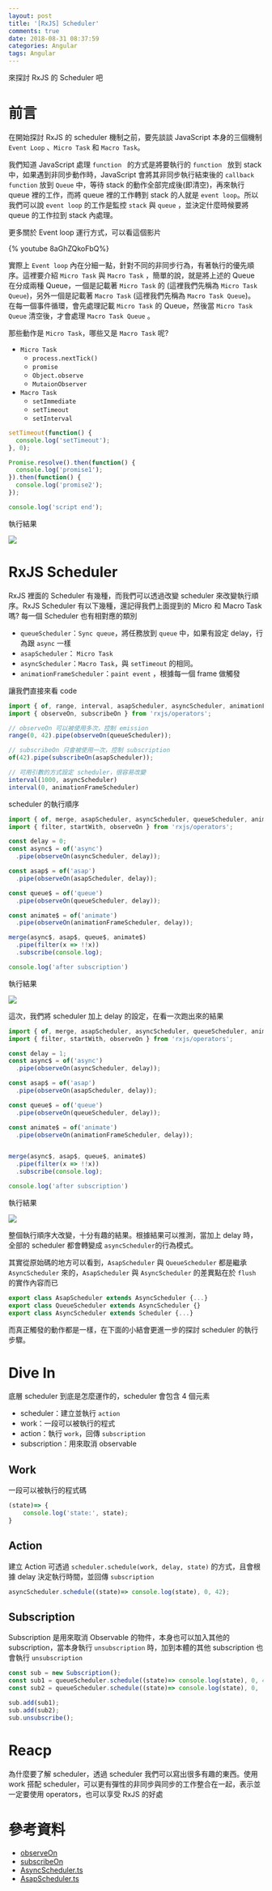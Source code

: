 ```yaml
---
layout: post
title: '[RxJS] Scheduler'
comments: true
date: 2018-08-31 08:37:59
categories: Angular
tags: Angular
---
```


來探討 RxJS 的 Scheduler 吧

<!-- more -->

# 前言

在開始探討 RxJS 的 scheduler 機制之前，要先談談 JavaScript 本身的三個機制 `Event Loop` 、`Micro Task` 和 `Macro Task`。

我們知道 JavaScript 處理 `function ` 的方式是將要執行的 `function ` 放到 stack 中，如果遇到非同步動作時，JavaScript 會將其非同步執行結束後的 `callback function` 放到 `Queue` 中，等待 stack 的動作全部完成後(即清空)，再來執行 queue 裡的工作，而將 queue 裡的工作轉到 stack 的人就是 `event loop`。所以我們可以說 `event loop` 的工作是監控 `stack` 與 `queue` ，並決定什麼時候要將 queue 的工作拉到 stack 內處理。

更多關於 Event loop 運行方式，可以看這個影片

{% youtube 8aGhZQkoFbQ%} 

實際上 `Event loop` 內在分細一點，針對不同的非同步行為，有著執行的優先順序。這裡要介紹 `Micro Task` 與 `Macro Task` ，簡單的說，就是將上述的 Queue 在分成兩種 Queue，一個是記載著 `Micro Task` 的 (這裡我們先稱為 `Micro Task Queue`)，另外一個是記載著 `Macro Task` (這裡我們先稱為 `Macro Task Queue`)。 在每一個事件循環，會先處理記載 `Micro Task` 的 Queue，然後當 `Micro Task Queue` 清空後，才會處理 `Macro Task Queue` 。

那些動作是 `Micro Task`，哪些又是 `Macro Task` 呢?

* `Micro Task`
  * `process.nextTick()`
  * `promise`
  * `Object.observe`
  * `MutaionObserver`
* `Macro Task`
  * `setImmediate`
  * `setTimeout`
  * `setInterval`

```typescript
setTimeout(function() {
  console.log('setTimeout');
}, 0);

Promise.resolve().then(function() {
  console.log('promise1');
}).then(function() {
  console.log('promise2');
});

console.log('script end');

```

執行結果

![](https://i.imgur.com/ydKKr52.png)



# RxJS Scheduler

RxJS 裡面的 Scheduler 有幾種，而我們可以透過改變 scheduler 來改變執行順序。RxJS Scheduler 有以下幾種，還記得我們上面提到的 Micro 和 Macro Task 嗎? 每一個 Scheduler 也有相對應的類別

* `queueScheduler`：`Sync queue`，將任務放到 `queue` 中，如果有設定 delay，行為跟 `async` 一樣
* `asapScheduler`： `Micro Task` 
* `asyncScheduler`：`Macro Task`，與 `setTimeout` 的相同。
* `animationFrameScheduler`：`paint event` ，根據每一個 frame 做觸發

讓我們直接來看 code 

```typescript
import { of, range, interval, asapScheduler, asyncScheduler, animationFrameScheduler, queueScheduler } from 'rxjs';
import { observeOn, subscribeOn } from 'rxjs/operators';

// observeOn 可以被使用多次，控制 emission
range(0, 42).pipe(observeOn(queueScheduler));

// subscribeOn 只會被使用一次，控制 subscription
of(42).pipe(subscribeOn(asapScheduler));

// 可用引數的方式設定 scheduler，很容易改變
interval(1000, asyncScheduler)
interval(0, animationFrameScheduler)

```

scheduler 的執行順序

```typescript
import { of, merge, asapScheduler, asyncScheduler, queueScheduler, animationFrameScheduler } from 'rxjs';
import { filter, startWith, observeOn } from 'rxjs/operators';

const delay = 0;
const async$ = of('async')
  .pipe(observeOn(asyncScheduler, delay));

const asap$ = of('asap')
  .pipe(observeOn(asapScheduler, delay));

const queue$ = of('queue')
  .pipe(observeOn(queueScheduler, delay));

const animate$ = of('animate')
  .pipe(observeOn(animationFrameScheduler, delay));

merge(async$, asap$, queue$, animate$)
  .pipe(filter(x => !!x))
  .subscribe(console.log);

console.log('after subscription')
```

執行結果

![](https://i.imgur.com/MF9RTd7.png)

這次，我們將 scheduler 加上 delay 的設定，在看一次跑出來的結果

```typescript
import { of, merge, asapScheduler, asyncScheduler, queueScheduler, animationFrameScheduler } from 'rxjs';
import { filter, startWith, observeOn } from 'rxjs/operators';

const delay = 1;
const async$ = of('async')
  .pipe(observeOn(asyncScheduler, delay));

const asap$ = of('asap')
  .pipe(observeOn(asapScheduler, delay));

const queue$ = of('queue')
  .pipe(observeOn(queueScheduler, delay));

const animate$ = of('animate')
  .pipe(observeOn(animationFrameScheduler, delay));


merge(async$, asap$, queue$, animate$)
  .pipe(filter(x => !!x))
  .subscribe(console.log);

console.log('after subscription')
```

執行結果

![](https://i.imgur.com/mPk6oXs.png)

整個執行順序大改變，十分有趣的結果。根據結果可以推測，當加上 delay 時，全部的 scheduler 都會轉變成 `asyncScheduler`的行為模式。

其實從原始碼的地方可以看到，`AsapScheduler` 與 `QueueScheduler` 都是繼承 `AsyncScheduler` 來的，`AsapScheduler` 與 `AsyncScheduler` 的差異點在於 `flush` 的實作內容而已

```typescript
export class AsapScheduler extends AsyncScheduler {...}
export class QueueScheduler extends AsyncScheduler {}
export class AsyncScheduler extends Scheduler {...}
```

而真正觸發的動作都是一樣，在下面的小結會更進一步的探討 scheduler 的執行步驟。

# Dive In

底層 scheduler 到底是怎麼運作的，scheduler 會包含 4 個元素

* scheduler：建立並執行 `action` 
* work：一段可以被執行的程式
* action：執行 `work`，回傳  `subscription`
* subscription：用來取消 observable

## Work

一段可以被執行的程式碼

```typescript
(state)=> { 
	console.log('state:', state);
}
```

## Action

建立 Action 可透過 `scheduler.schedule(work, delay, state)` 的方式，且會根據 delay 決定執行時間，並回傳 `subscription`

```typescript
asyncScheduler.schedule((state)=> console.log(state), 0, 42);
```

## Subscription

Subscription 是用來取消 Observable 的物件，本身也可以加入其他的 subscription，當本身執行 `unsubscription` 時，加到本體的其他 subscription 也會執行 `unsubscription`

```typescript
const sub = new Subscription();
const sub1 = queueScheduler.schedule((state)=> console.log(state), 0, 42);
const sub2 = queueScheduler.schedule((state)=> console.log(state), 0, '123');

sub.add(sub1);
sub.add(sub2);
sub.unsubscribe();
```

# Reacp

為什麼要了解 scheduler，透過 scheduler 我們可以寫出很多有趣的東西。使用 work 搭配 scheduler，可以更有彈性的非同步與同步的工作整合在一起，表示並一定要使用 operators，也可以享受 RxJS 的好處


# 參考資料

* [observeOn](https://rxjs-dev.firebaseapp.com/api/operators/observeOn)
* [subscribeOn](https://rxjs-dev.firebaseapp.com/api/operators/subscribeOn)
* [AsyncScheduler.ts](https://github.com/ReactiveX/rxjs/blob/6.2.2/src/internal/scheduler/AsyncScheduler.ts)
* [AsapScheduler.ts](https://github.com/ReactiveX/rxjs/blob/6.2.2/src/internal/scheduler/AsapScheduler.ts)





